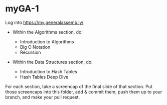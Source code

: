 # myGA-1

Log into https://my.generalassemb.ly/

- Within the Algorithms section, do:
  - Introduction to Algorithms
  - Big O Notation
  - Recursion

- Within the Data Structures section, do:
  - Introduction to Hash Tables
  - Hash Tables Deep Dive

For each section, take a screencap of the final slide of that section. Put those screencaps into this folder, add & commit them, push them up to your branch, and make your pull request.
